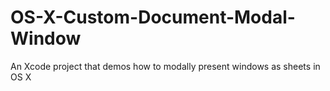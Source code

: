 # OS-X-Custom-Document-Modal-Window
An Xcode project that demos how to modally present windows as sheets in OS X
